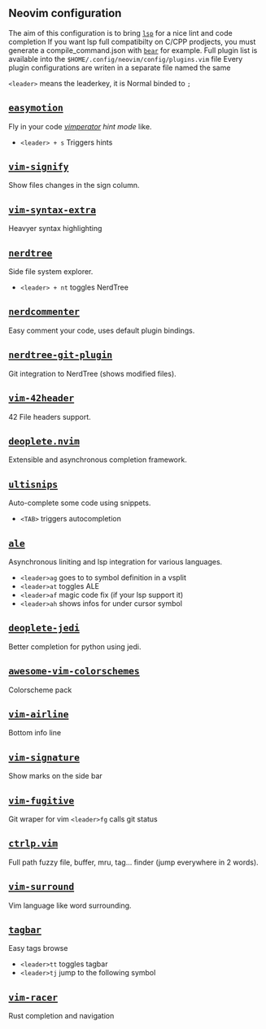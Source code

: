 ## Neovim configuration

The aim of this configuration is to bring [`lsp`](https://microsoft.github.io/language-server-protocol/) for a nice lint and code completion
If you want lsp full compatibilty on C/CPP prodjects, you must generate a compile_command.json with [`bear`](https://github.com/rizsotto/Bear) for example.
Full plugin list is available into the `$HOME/.config/neovim/config/plugins.vim` file
Every plugin configurations are writen in a separate file named the same

`<leader>` means the leaderkey, it is Normal binded to `;`

[`easymotion`](https://github.com/easymotion/vim-easymotion)
-
Fly in your code *[vimperator](http://vimperator.org/vimperator.html) hint mode* like.
- `<leader> + s` Triggers hints

[`vim-signify`](https://github.com/mhinz/vim-signify)
-
Show files changes in the sign column.

[`vim-syntax-extra`](https://github.com/justinmk/vim-syntax-extra)
-
Heavyer syntax highlighting

[`nerdtree`](https://github.com/scrooloose/nerdtree)
-
Side file system explorer.
- `<leader> + nt` toggles NerdTree

[`nerdcommenter`](https://github.com/scrooloose/nerdcommenter)
-
Easy comment your code, uses default plugin bindings.

[`nerdtree-git-plugin`](https://github.com/Xuyuanp/nerdtree-git-plugin)
-
Git integration to NerdTree (shows modified files).

[`vim-42header`](https://github.com/pbondoer/vim-42header)
-
42 File headers support.

[`deoplete.nvim`](https://github.com/Shougo/deoplete.nvim)
-
Extensible and asynchronous completion framework.

[`ultisnips`](https://github.com/SirVer/ultisnips)
-
Auto-complete some code using snippets.
- `<TAB>` triggers autocompletion

[`ale`](https://github.com/w0rp/ale)
-
Asynchronous liniting and lsp integration for various languages.
- `<leader>ag` goes to to symbol definition in a vsplit
- `<leader>at` toggles ALE
- `<leader>af` magic code fix (if your lsp support it)
- `<leader>ah` shows infos for under cursor symbol

[`deoplete-jedi`](https://github.com/zchee/deoplete-jedi)
-
Better completion for python using jedi.

[`awesome-vim-colorschemes`](https://github.com/rafi/awesome-vim-colorschemes)
-
Colorscheme pack

[`vim-airline`](https://github.com/vim-airline/vim-airline)
-
Bottom info line

[`vim-signature`](https://github.com/kshenoy/vim-signature)
-
Show marks on the side bar

[`vim-fugitive`](https://github.com/tpope/vim-fugitive)
-
Git wraper for vim
`<leader>fg` calls git status

[`ctrlp.vim`](https://github.com/ctrlpvim/ctrlp.vim)
-
Full path fuzzy file, buffer, mru, tag... finder (jump everywhere in 2 words).

[`vim-surround`](https://github.com/tpope/vim-surround)
-
Vim language like word surrounding.

[`tagbar`](https://github.com/majutsushi/tagbar)
-
Easy tags browse
- `<leader>tt` toggles tagbar
- `<leader>tj` jump to the following symbol

[`vim-racer`](https://github.com/racer-rust/vim-racer)
-
Rust completion and navigation
